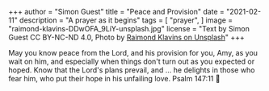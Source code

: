+++
author = "Simon Guest"
title = "Peace and Provision"
date = "2021-02-11"
description = "A prayer as it begins"
tags = [
    "prayer",
]
image = "raimond-klavins-DDwOFA_9LiY-unsplash.jpg"
license = "Text by Simon Guest CC BY-NC-ND 4.0, Photo by [Raimond Klavins on Unsplash](https://unsplash.com/photos/DDwOFA_9LiY)"
+++

May you know peace from the Lord, and his provision for you, Amy, as you wait on him, and especially when things don't turn out as you expected or hoped. Know that the Lord's plans prevail, and ... he delights in those who fear him, who put their hope in his unfailing love. Psalm 147:11
🙏
